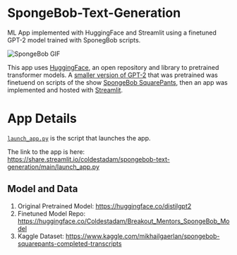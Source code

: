 # SpongeBob-Text-Generation

ML App implemented with HuggingFace and Streamlit using a finetuned GPT-2 model trained with SponegBob scripts.

![SpongeBob GIF](https://media2.giphy.com/media/nDSlfqf0gn5g4/giphy.gif)

This app uses [HuggingFace](https://huggingface.co/), an open repository and library to pretrained transformer models. A [smaller version of GPT-2](https://huggingface.co/distilgpt2) that was pretrained was finetuend on scripts of the show [SpongeBob SquarePants](https://www.kaggle.com/mikhailgaerlan/spongebob-squarepants-completed-transcripts), then an app was implemented and hosted with [Streamlit](https://streamlit.io/).

# App Details
[`launch_app.py`](https://github.com/Coldestadam/SpongeBob-Text-Generation/blob/main/launch_app.py) is the script that launches the app.

The link to the app is here: https://share.streamlit.io/coldestadam/spongebob-text-generation/main/launch_app.py

## Model and Data
1. Original Pretrained Model: https://huggingface.co/distilgpt2
2. Finetuned Model Repo: https://huggingface.co/Coldestadam/Breakout_Mentors_SpongeBob_Model
3. Kaggle Dataset: https://www.kaggle.com/mikhailgaerlan/spongebob-squarepants-completed-transcripts
